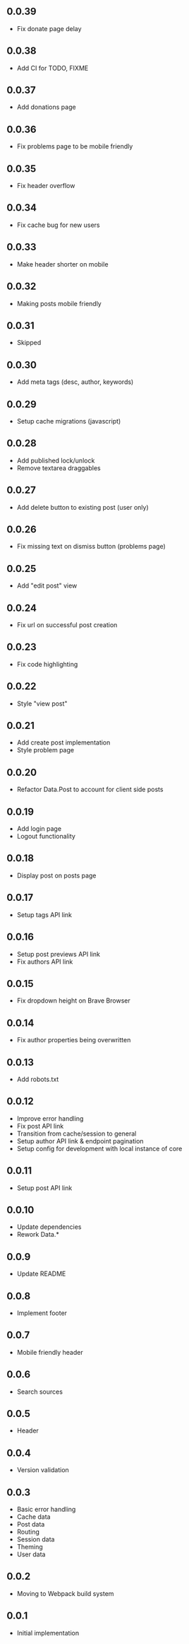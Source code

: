 ## 0.0.39

* Fix donate page delay

## 0.0.38

* Add CI for TODO, FIXME

## 0.0.37

* Add donations page

## 0.0.36

* Fix problems page to be mobile friendly

## 0.0.35

* Fix header overflow

## 0.0.34

* Fix cache bug for new users

## 0.0.33

* Make header shorter on mobile

## 0.0.32

* Making posts mobile friendly

## 0.0.31

* Skipped

## 0.0.30

* Add meta tags (desc, author, keywords)

## 0.0.29

* Setup cache migrations (javascript)

## 0.0.28

* Add published lock/unlock
* Remove textarea draggables

## 0.0.27

* Add delete button to existing post (user only)

## 0.0.26

* Fix missing text on dismiss button (problems page)

## 0.0.25

* Add "edit post" view

## 0.0.24

* Fix url on successful post creation

## 0.0.23

* Fix code highlighting

## 0.0.22

* Style "view post"

## 0.0.21

* Add create post implementation
* Style problem page

## 0.0.20

* Refactor Data.Post to account for client side posts

## 0.0.19

* Add login page
* Logout functionality

## 0.0.18

* Display post on posts page

## 0.0.17

* Setup tags API link

## 0.0.16

* Setup post previews API link
* Fix authors API link

## 0.0.15

* Fix dropdown height on Brave Browser

## 0.0.14

* Fix author properties being overwritten

## 0.0.13

* Add robots.txt

## 0.0.12

* Improve error handling
* Fix post API link
* Transition from cache/session to general
* Setup author API link & endpoint pagination
* Setup config for development with local instance of core

## 0.0.11

* Setup post API link

## 0.0.10

* Update dependencies
* Rework Data.*

## 0.0.9

* Update README

## 0.0.8

* Implement footer

## 0.0.7

* Mobile friendly header

## 0.0.6

* Search sources

## 0.0.5

* Header

## 0.0.4

* Version validation

## 0.0.3

* Basic error handling
* Cache data
* Post data
* Routing
* Session data
* Theming
* User data

## 0.0.2

* Moving to Webpack build system

## 0.0.1

* Initial implementation
